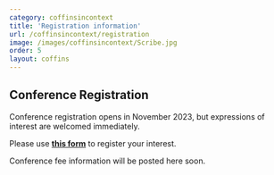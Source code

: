 ```yaml
---
category: coffinsincontext
title: 'Registration information'
url: /coffinsincontext/registration
image: /images/coffinsincontext/Scribe.jpg
order: 5
layout: coffins
---
```

## Conference Registration

Conference registration opens in November 2023, but expressions of interest are welcomed immediately. 

Please use **[this form](https://forms.gle/PmZZAsfGHCsqaYCT8)** to register your interest.

Conference fee information will be posted here soon. 
